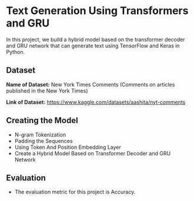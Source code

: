 # Text Generation Using Transformers and GRU

In this project, we build a hybrid model based on the transformer decoder and GRU network that can generate text using TensorFlow and Keras in Python.

## Dataset

**Name of Dataset:** New York Times Comments (Comments on articles published in the New York Times)

**Link of Dataset:** https://www.kaggle.com/datasets/aashita/nyt-comments

## Creating the Model

- N-gram Tokenization
- Padding the Sequences
- Using Token And Position Embedding Layer
- Create a Hybrid Model Based on Transformer Decoder and GRU Network

## Evaluation

- The evaluation metric for this project is Accuracy.
